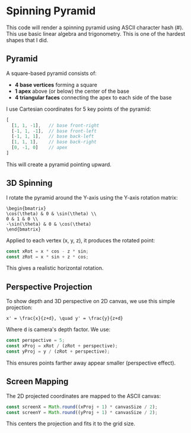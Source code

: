 # Spinning Pyramid
This code will render a spinning pyramid using ASCII character hash (#). This use basic linear algebra and trigonometry. This is one of the hardest shapes that I did.

## Pyramid
A square-based pyramid consists of:

- **4 base vertices** forming a square
- **1 apex** above (or below) the center of the base
- **4 triangular faces** connecting the apex to each side of the base

I use Cartesian coordinates for 5 key points of the pyramid:

```js
[
  [1, 1, -1],   // base front-right
  [-1, 1, -1],  // base front-left
  [-1, 1, 1],   // base back-left
  [1, 1, 1],    // base back-right
  [0, -1, 0]    // apex
]
```
This will create a pyramid pointing upward.

## 3D Spinning
I rotate the pyramid around the Y-axis using the Y-axis rotation matrix:
```=latex
\begin{bmatrix}
\cos(\theta) & 0 & \sin(\theta) \\
0 & 1 & 0 \\
-\sin(\theta) & 0 & \cos(\theta)
\end{bmatrix}
```
Applied to each vertex (x, y, z), it produces the rotated point:

```js
const xRot = x * cos - z * sin;
const zRot = x * sin + z * cos;
```
This gives a realistic horizontal rotation.

## Perspective Projection

To show depth and 3D perspective on 2D canvas, we use this simple projection:
```=latex
x' = \frac{x}{z+d}, \quad y' = \frac{y}{z+d}
```

Where <kbd>d</kbd> is camera's depth factor. We use:

```js
const perspective = 5;
const xProj = xRot / (zRot + perspective);
const yProj = y / (zRot + perspective);
```

This ensures points farther away appear smaller (perspective effect).

## Screen Mapping
The 2D projected coordinates are mapped to the ASCII canvas:

```js
const screenX = Math.round((xProj + 1) * canvasSize / 2);
const screenY = Math.round((yProj + 1) * canvasSize / 2);
```
This centers the projection and fits it to the grid size.
